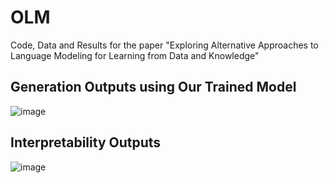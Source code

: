 # OLM
Code, Data and Results for the paper "Exploring Alternative Approaches to Language Modeling for Learning from Data
and Knowledge"
## Generation Outputs using Our Trained Model
![image](https://github.com/kauroy1994/OLM/assets/57400980/90aee088-5c19-4f5e-93d0-e35e4bbe7f5e)
## Interpretability Outputs
![image](https://github.com/kauroy1994/OLM/assets/57400980/33f65c47-4544-469d-bac3-c0b76779db0a)

